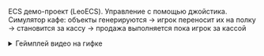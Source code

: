 ECS демо-проект (LeoECS).
Управление с помощью джойстика.
Симулятор кафе: объекты генерируются -> игрок переносит их на полку -> становится за кассу -> продажа выполняется пока игрок за кассой

<details>
    <summary>Геймплей видео на гифке</summary>
  
![Gif](https://github.com/lazynarrator/cafe-casual-simulator/blob/main/Screenshots/Gameplay_video.gif)

</details>
